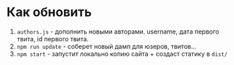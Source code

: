 # Как обновить

1. `authors.js` - дополнить новыми авторами. username, дата первого твита, id первого твита.
2. `npm run update` - соберет новый дамп для юзеров, твитов...
3. `npm start` - запустит локально копию сайта + создаст статику в `dist/`

